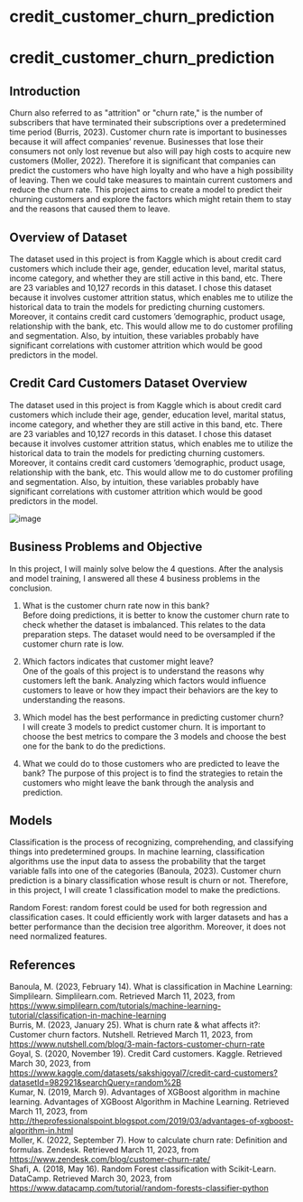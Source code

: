 # credit_customer_churn_prediction
# credit_customer_churn_prediction

## Introduction	  
Churn also referred to as "attrition" or "churn rate," is the number of subscribers that have terminated their subscriptions over a predetermined time period (Burris, 2023). Customer churn rate is important to businesses because it will affect companies’ revenue. Businesses that lose their consumers not only lost revenue but also will pay high costs to acquire new customers (Moller, 2022). Therefore it is significant that companies can predict the customers who have high loyalty and who have a high possibility of leaving. Then we could take measures to maintain current customers and reduce the churn rate. This project aims to create a model to predict their churning customers and explore the factors which might retain them to stay and the reasons that caused them to leave.   

## Overview of Dataset
The dataset used in this project is from Kaggle which is about credit card customers which include their age, gender, education level, marital status, income category, and whether they are still active in this band, etc. There are 23 variables and 10,127 records in this dataset. I chose this dataset because it involves customer attrition status, which enables me to utilize the historical data to train the models for predicting churning customers. Moreover, it contains credit card customers ’demographic, product usage, relationship with the bank, etc. This would allow me to do customer profiling and segmentation. Also, by intuition, these variables probably have significant correlations with customer attrition which would be good predictors in the model.

## Credit Card Customers Dataset Overview    
The dataset used in this project is from Kaggle which is about credit card customers which include their age, gender, education level, marital status, income category, and whether they are still active in this band, etc. There are 23 variables and 10,127 records in this dataset. I chose this dataset because it involves customer attrition status, which enables me to utilize the historical data to train the models for predicting churning customers. Moreover, it contains credit card customers ’demographic, product usage, relationship with the bank, etc. This would allow me to do customer profiling and segmentation. Also, by intuition, these variables probably have significant correlations with customer attrition which would be good predictors in the model.

![image](https://user-images.githubusercontent.com/93269907/229969952-bf72585b-1342-4ef3-b382-39706844f3db.png)


## Business Problems and Objective  
In this project, I will mainly solve below the 4 questions. After the analysis and model training, I answered all these 4 business problems in the conclusion.

1.	What is the customer churn rate now in this bank?  
Before doing predictions, it is better to know the customer churn rate to check whether the dataset is imbalanced. This relates to the data preparation steps. The dataset would need to be oversampled if the customer churn rate is low.  

2.	Which factors indicates that customer might leave?  
One of the goals of this project is to understand the reasons why customers left the bank. Analyzing which factors would influence customers to leave or how they impact their behaviors are the key to understanding the reasons. 

3.	Which model has the best performance in predicting customer churn?  
I will create 3 models to predict customer churn. It is important to choose the best metrics to compare the 3 models and choose the best one for the bank to do the predictions.

4.	What we could do to those customers who are predicted to leave the bank?
The purpose of this project is to find the strategies to retain the customers who might leave the bank through the analysis and prediction.   


## Models
Classification is the process of recognizing, comprehending, and classifying things into predetermined groups. In machine learning, classification algorithms use the input data to assess the probability that the target variable falls into one of the categories (Banoula, 2023). Customer churn prediction is a binary classification whose result is churn or not. Therefore, in this project, I will create 1 classification model to make the predictions.    

Random Forest: random forest could be used for both regression and classification cases. It could efficiently work with larger datasets and has a better performance than the decision tree algorithm. Moreover, it does not need normalized features.   


## References
Banoula, M. (2023, February 14). What is classification in Machine Learning: Simplilearn. Simplilearn.com. Retrieved March 11, 2023, from https://www.simplilearn.com/tutorials/machine-learning-tutorial/classification-in-machine-learning   
Burris, M. (2023, January 25). What is churn rate & what affects it?: Customer churn factors. Nutshell. Retrieved March 11, 2023, from https://www.nutshell.com/blog/3-main-factors-customer-churn-rate   
Goyal, S. (2020, November 19). Credit Card customers. Kaggle. Retrieved March 30, 2023, from https://www.kaggle.com/datasets/sakshigoyal7/credit-card-customers?datasetId=982921&searchQuery=random%2B   
Kumar, N. (2019, March 9). Advantages of XGBoost algorithm in machine learning. Advantages of XGBoost Algorithm in Machine Learning. Retrieved March 11, 2023, from http://theprofessionalspoint.blogspot.com/2019/03/advantages-of-xgboost-algorithm-in.html   
Moller, K. (2022, September 7). How to calculate churn rate: Definition and formulas. Zendesk. Retrieved March 11, 2023, from https://www.zendesk.com/blog/customer-churn-rate/   
Shafi, A. (2018, May 16). Random Forest classification with Scikit-Learn. DataCamp. Retrieved March 30, 2023, from https://www.datacamp.com/tutorial/random-forests-classifier-python   
